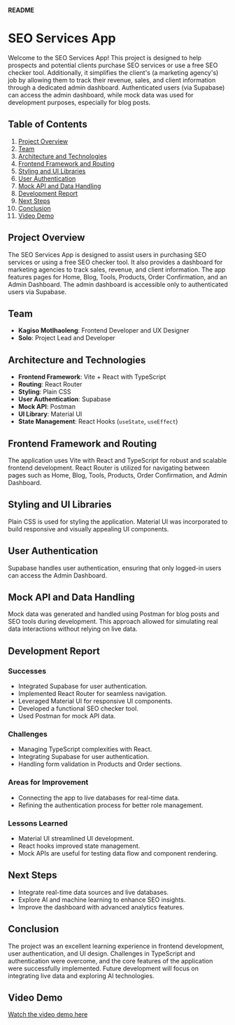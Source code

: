 **README**

# SEO Services App

Welcome to the SEO Services App! This project is designed to help prospects and potential clients purchase SEO services or use a free SEO checker tool. Additionally, it simplifies the client's (a marketing agency's) job by allowing them to track their revenue, sales, and client information through a dedicated admin dashboard. Authenticated users (via Supabase) can access the admin dashboard, while mock data was used for development purposes, especially for blog posts.

## Table of Contents

1. [Project Overview](#project-overview)
2. [Team](#team)
3. [Architecture and Technologies](#architecture-and-technologies)
4. [Frontend Framework and Routing](#frontend-framework-and-routing)
5. [Styling and UI Libraries](#styling-and-ui-libraries)
6. [User Authentication](#user-authentication)
7. [Mock API and Data Handling](#mock-api-and-data-handling)
8. [Development Report](#development-report)
9. [Next Steps](#next-steps)
10. [Conclusion](#conclusion)
11. [Video Demo](#video-demo)

## Project Overview

The SEO Services App is designed to assist users in purchasing SEO services or using a free SEO checker tool. It also provides a dashboard for marketing agencies to track sales, revenue, and client information. The app features pages for Home, Blog, Tools, Products, Order Confirmation, and an Admin Dashboard. The admin dashboard is accessible only to authenticated users via Supabase.

## Team

- **Kagiso Motlhaoleng**: Frontend Developer and UX Designer
- **Solo**: Project Lead and Developer

## Architecture and Technologies

- **Frontend Framework**: Vite + React with TypeScript
- **Routing**: React Router
- **Styling**: Plain CSS
- **User Authentication**: Supabase
- **Mock API**: Postman
- **UI Library**: Material UI
- **State Management**: React Hooks (`useState`, `useEffect`)

## Frontend Framework and Routing

The application uses Vite with React and TypeScript for robust and scalable frontend development. React Router is utilized for navigating between pages such as Home, Blog, Tools, Products, Order Confirmation, and Admin Dashboard.

## Styling and UI Libraries

Plain CSS is used for styling the application. Material UI was incorporated to build responsive and visually appealing UI components.

## User Authentication

Supabase handles user authentication, ensuring that only logged-in users can access the Admin Dashboard. 

## Mock API and Data Handling

Mock data was generated and handled using Postman for blog posts and SEO tools during development. This approach allowed for simulating real data interactions without relying on live data.

## Development Report

### Successes
- Integrated Supabase for user authentication.
- Implemented React Router for seamless navigation.
- Leveraged Material UI for responsive UI components.
- Developed a functional SEO checker tool.
- Used Postman for mock API data.

### Challenges
- Managing TypeScript complexities with React.
- Integrating Supabase for user authentication.
- Handling form validation in Products and Order sections.

### Areas for Improvement
- Connecting the app to live databases for real-time data.
- Refining the authentication process for better role management.

### Lessons Learned
- Material UI streamlined UI development.
- React hooks improved state management.
- Mock APIs are useful for testing data flow and component rendering.

## Next Steps

- Integrate real-time data sources and live databases.
- Explore AI and machine learning to enhance SEO insights.
- Improve the dashboard with advanced analytics features.

## Conclusion

The project was an excellent learning experience in frontend development, user authentication, and UI design. Challenges in TypeScript and authentication were overcome, and the core features of the application were successfully implemented. Future development will focus on integrating live data and exploring AI technologies.

## Video Demo

[Watch the video demo here](https://drive.google.com/drive/folders/18ImXdN9hg_2cc523I664GZWdy0G-siYL?usp=sharing)
